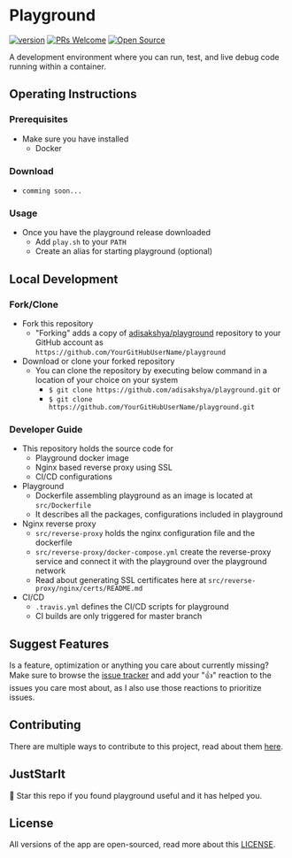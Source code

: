 # Playground

[![version](https://img.shields.io/badge/Version-1.0.0-blue.svg?style=for-the-badge&logo=appveyor)](https://github.com/adisakshya/playground) [![PRs Welcome](https://img.shields.io/badge/PRs-Welcome-blue.svg?style=for-the-badge&logo=appveyor)](https://github.com/adisakshya/playground/pulls) [![Open Source](https://img.shields.io/badge/Open%20Source-Love-red.svg?style=for-the-badge&logo=appveyor)]()

A development environment where you can run, test, and live debug code running within a container.

## Operating Instructions

### Prerequisites

- Make sure you have installed
  - Docker

### Download

- ```comming soon...```

### Usage

- Once you have the playground release downloaded
    - Add ```play.sh``` to your ```PATH```
    - Create an alias for starting playground (optional)

## Local Development

### Fork/Clone

- Fork this repository
	- "Forking" adds a copy of [adisakshya/playground](https://github.com/adisakshya/playground/) repository to your GitHub account as `https://github.com/YourGitHubUserName/playground`
- Download or clone your forked repository
	- You can clone the repository by executing below command in a location of your choice on your system
	    - ```$ git clone https://github.com/adisakshya/playground.git``` or 
	    - ```$ git clone https://github.com/YourGitHubUserName/playground.git```

### Developer Guide

- This repository holds the source code for
    - Playground docker image
    - Nginx based reverse proxy using SSL
    - CI/CD configurations
- Playground
    - Dockerfile assembling playground as an image is located at ```src/Dockerfile```
    - It describes all the packages, configurations included in playground
- Nginx reverse proxy
    - ```src/reverse-proxy``` holds the nginx configuration file and the dockerfile
    - ```src/reverse-proxy/docker-compose.yml``` create the reverse-proxy service and connect it with the playground over the playground network
    - Read about generating SSL certificates here at ```src/reverse-proxy/nginx/certs/README.md```
- CI/CD
    - ```.travis.yml``` defines the CI/CD scripts for playground
    - CI builds are only triggered for master branch

## Suggest Features

Is a feature, optimization or anything you care about currently missing? Make sure to browse the [issue tracker](https://github.com/adisakshya/playground/issues?q=is%3Aissue+is%3Aopen+sort%3Areactions-%2B1-desc) and add your ":+1:" reaction to the issues you care most about, as I also use those reactions to prioritize issues.

## Contributing

There are multiple ways to contribute to this project, read about them [here](https://github.com/adisakshya/playground/blob/master/.github/CONTRIBUTING.md).

## JustStarIt

🌟 Star this repo if you found playground useful and it has helped you.

## License

All versions of the app are open-sourced, read more about this [LICENSE](https://github.com/adisakshya/playground/blob/master/LICENSE).
